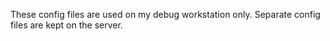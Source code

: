 These config files are used on my debug workstation only. Separate config files are kept on
the server.